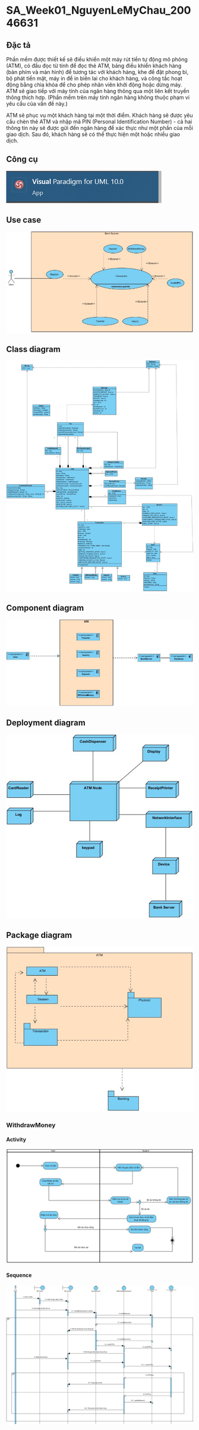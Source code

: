 # SA_Week01_NguyenLeMyChau_20046631

## Đặc tả
Phần mềm được thiết kế sẽ điều khiển một máy rút tiền tự động mô phỏng (ATM), có đầu đọc từ tính để đọc thẻ ATM, bảng điều khiển khách hàng (bàn phím và màn hình) để tương tác với khách hàng, khe để đặt phong bì, bộ phát tiền mặt, máy in để in biên lai cho khách hàng, và công tắc hoạt động bằng chìa khóa để cho phép nhân viên khởi động hoặc dừng máy. ATM sẽ giao tiếp với máy tính của ngân hàng thông qua một liên kết truyền thông thích hợp. (Phần mềm trên máy tính ngân hàng không thuộc phạm vi yêu cầu của vấn đề này.)

ATM sẽ phục vụ một khách hàng tại một thời điểm. Khách hàng sẽ được yêu cầu chèn thẻ ATM và nhập mã PIN (Personal Identification Number) - cả hai thông tin này sẽ được gửi đến ngân hàng để xác thực như một phần của mỗi giao dịch. Sau đó, khách hàng sẽ có thể thực hiện một hoặc nhiều giao dịch.

## Công cụ
![alt](/images/tool.png)

## Use case
![alt](/images/Bank.jpg)

## Class diagram
![alt](/images/Bank1.jpg)

## Component diagram
![alt](/images/Bank2.jpg)

## Deployment diagram
![alt](/images/Bank3.jpg)

## Package diagram
![alt](/images/Bank4.jpg)

### WithdrawMoney
#### Activity
![alt](/images/WithdrawMoney1.jpg)

#### Sequence
![alt](/images/WithdrawMoney.jpg)


